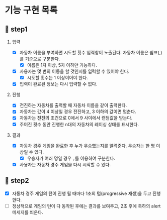 # 기능 구현 목록

## 🎯 step1

1. 입력

   - [x] 자동차 이름을 부여하면 시도할 횟수 입력창이 노출된다. 자동차 이름은 쉼표(,)를 기준으로 구분한다.
     - [x] 이름은 1자 이상, 5자 이하만 가능하다.
   - [x] 사용자는 몇 번의 이동을 할 것인지를 입력할 수 있어야 한다.
     - [x] 시도할 횟수는 1 이상이어야 한다.
   - [x] 입력이 완료된 정보는 다시 입력할 수 없다.

2. 진행

   - [x] 전진하는 자동차를 출력할 때 자동차 이름을 같이 출력한다.
   - [x] 자동차는 값이 4 이상일 경우 전진하고, 3 이하의 값이면 멈춘다.
   - [x] 자동차는 전진의 조건으로 0에서 9 사이에서 랜덤값을 받는다.
   - [x] 주어진 횟수 동안 진행한 n대의 자동차의 레이싱 상태를 표시한다.

3. 결과

   - [x] 자동차 경주 게임을 완료한 후 누가 우승했는지를 알려준다. 우승자는 한 명 이상일 수 있다.
     - [x] 우승자가 여러 명일 경우 `,`를 이용하여 구분한다.
   - [x] 사용자는 자동차 경주 게임을 다시 시작할 수 있다.

## 🎯 step2

- [x] 자동차 경주 게임의 턴이 진행 될 때마다 1초의 텀(progressive 재생)을 두고 진행한다.
- [ ] 정상적으로 게임의 턴이 다 동작된 후에는 결과를 보여주고, 2초 후에 축하의 alert 메세지를 띄운다.
